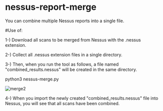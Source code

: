 # nessus-report-merge
You can combine multiple Nessus reports into a single file.


#Use of:

1-) Download all scans to be merged from Nessus with the .nessus extension.

2-) Collect all .nessus extension files in a single directory.

3-) Then, when you run the tool as follows, a file named "combined_results.nessus" will be created in the same directory.

python3 nessus-merge.py

![merge2](https://github.com/okankurtuluss/nessus-report-merge/assets/33905344/c66881a6-250a-427d-a627-d97557d2d249)

4-) When you import the newly created "combined_results.nessus" file into Nessus, you will see that all scans have been combined.
